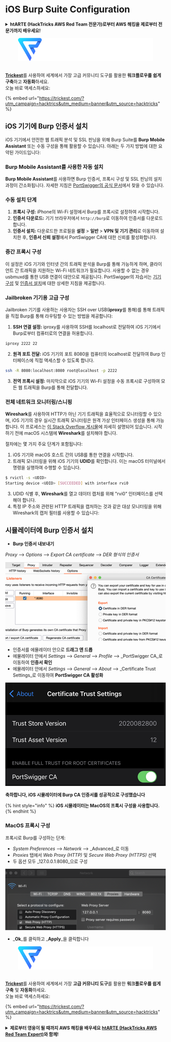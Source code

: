 # iOS Burp Suite Configuration

<details>

<summary><strong>htARTE (HackTricks AWS Red Team 전문가)로부터 AWS 해킹을 제로부터 전문가까지 배우세요!</strong></summary>

HackTricks를 지원하는 다른 방법:

- **회사가 HackTricks에 광고되길 원하거나 HackTricks를 PDF로 다운로드하고 싶다면** [**구독 요금제**](https://github.com/sponsors/carlospolop)를 확인하세요!
- [**공식 PEASS & HackTricks 스왜그**](https://peass.creator-spring.com)를 구매하세요
- [**The PEASS Family**](https://opensea.io/collection/the-peass-family)를 발견하세요, 당사의 독점 [**NFTs**](https://opensea.io/collection/the-peass-family) 컬렉션
- 💬 **Discord 그룹**에 가입하거나 [**텔레그램 그룹**](https://t.me/peass)에 가입하거나 **트위터** 🐦 [**@carlospolopm**](https://twitter.com/hacktricks_live)를 팔로우하세요.
- **HackTricks** 및 **HackTricks Cloud** github 저장소에 PR을 제출하여 귀하의 해킹 기술을 공유하세요.

</details>

<figure><img src="../../.gitbook/assets/image (48).png" alt=""><figcaption></figcaption></figure>

\
[**Trickest**](https://trickest.com/?utm_campaign=hacktrics&utm_medium=banner&utm_source=hacktricks)를 사용하여 세계에서 가장 고급 커뮤니티 도구를 활용한 **워크플로우를 쉽게 구축**하고 **자동화**하세요.\
오늘 바로 액세스하세요:

{% embed url="https://trickest.com/?utm_campaign=hacktrics&utm_medium=banner&utm_source=hacktricks" %}

## iOS 기기에 Burp 인증서 설치

iOS 기기에서 안전한 웹 트래픽 분석 및 SSL 핀닝을 위해 Burp Suite를 **Burp Mobile Assistant** 또는 수동 구성을 통해 활용할 수 있습니다. 아래는 두 가지 방법에 대한 요약된 가이드입니다:

### Burp Mobile Assistant를 사용한 자동 설치

**Burp Mobile Assistant**를 사용하면 Burp 인증서, 프록시 구성 및 SSL 핀닝의 설치 과정이 간소화됩니다. 자세한 지침은 [PortSwigger의 공식 문서](https://portswigger.net/burp/documentation/desktop/tools/mobile-assistant/installing)에서 찾을 수 있습니다.

### 수동 설치 단계

1. **프록시 구성:** iPhone의 Wi-Fi 설정에서 Burp를 프록시로 설정하여 시작합니다.
2. **인증서 다운로드:** 기기 브라우저에서 `http://burp`로 이동하여 인증서를 다운로드합니다.
3. **인증서 설치:** 다운로드한 프로필을 **설정** > **일반** > **VPN 및 기기 관리**로 이동하여 설치한 후, **인증서 신뢰 설정**에서 PortSwigger CA에 대한 신뢰를 활성화합니다.

### 중간 프록시 구성

이 설정은 iOS 기기와 인터넷 간의 트래픽 분석을 Burp를 통해 가능하게 하며, 클라이언트 간 트래픽을 지원하는 Wi-Fi 네트워크가 필요합니다. 사용할 수 없는 경우 usbmuxd를 통한 USB 연결이 대안으로 제공됩니다. PortSwigger의 자습서는 [기기 구성](https://support.portswigger.net/customer/portal/articles/1841108-configuring-an-ios-device-to-work-with-burp) 및 [인증서 설치](https://support.portswigger.net/customer/portal/articles/1841109-installing-burp-s-ca-certificate-in-an-ios-device)에 대한 상세한 지침을 제공합니다.

### Jailbroken 기기용 고급 구성

Jailbroken 기기를 사용하는 사용자는 SSH over USB(**iproxy**를 통해)를 통해 트래픽을 직접 Burp를 통해 라우팅할 수 있는 방법을 제공합니다:

1. **SSH 연결 설정:** iproxy를 사용하여 SSH를 localhost로 전달하여 iOS 기기에서 Burp로부터 컴퓨터로의 연결을 허용합니다.

```bash
iproxy 2222 22
```
2. **원격 포트 전달:** iOS 기기의 포트 8080을 컴퓨터의 localhost로 전달하여 Burp 인터페이스에 직접 액세스할 수 있도록 합니다.

```bash
ssh -R 8080:localhost:8080 root@localhost -p 2222
```
3. **전역 프록시 설정:** 마지막으로 iOS 기기의 Wi-Fi 설정을 수동 프록시로 구성하여 모든 웹 트래픽을 Burp를 통해 전달합니다.

### 전체 네트워크 모니터링/스니핑

**Wireshark**를 사용하여 HTTP가 아닌 기기 트래픽을 효율적으로 모니터링할 수 있으며, iOS 기기의 경우 실시간 트래픽 모니터링은 원격 가상 인터페이스 생성을 통해 가능합니다. 이 프로세스는 [이 Stack Overflow 게시물](https://stackoverflow.com/questions/9555403/capturing-mobile-phone-traffic-on-wireshark/33175819#33175819)에 자세히 설명되어 있습니다. 시작하기 전에 macOS 시스템에 **Wireshark**를 설치해야 합니다.

절차에는 몇 가지 주요 단계가 포함됩니다:

1. iOS 기기와 macOS 호스트 간의 USB를 통한 연결을 시작합니다.
2. 트래픽 모니터링을 위해 iOS 기기의 **UDID**를 확인합니다. 이는 macOS 터미널에서 명령을 실행하여 수행할 수 있습니다.
```bash
$ rvictl -s <UDID>
Starting device <UDID> [SUCCEEDED] with interface rvi0
```
3. UDID 식별 후, **Wireshark**를 열고 데이터 캡처를 위해 "rvi0" 인터페이스를 선택해야 합니다.
4. 특정 IP 주소와 관련된 HTTP 트래픽을 캡처하는 것과 같은 대상 모니터링을 위해 Wireshark의 캡처 필터를 사용할 수 있습니다:

## 시뮬레이터에 Burp 인증서 설치

* **Burp 인증서 내보내기**

_Proxy_ --> _Options_ --> _Export CA certificate_ --> _DER 형식의 인증서_

![](<../../.gitbook/assets/image (534).png>)

* 인증서를 에뮬레이터 안으로 **드래그 앤 드롭**
* 에뮬레이터 안에서 _Settings_ --> _General_ --> _Profile_ --> _PortSwigger CA_로 이동하여 **인증서 확인**
* 에뮬레이터 안에서 _Settings_ --> _General_ --> _About_ --> _Certificate Trust Settings_로 이동하여 **PortSwigger CA 활성화**

![](<../../.gitbook/assets/image (1048).png>)

**축하합니다, iOS 시뮬레이터에 Burp CA 인증서를 성공적으로 구성했습니다**

{% hint style="info" %}
**iOS 시뮬레이터는 MacOS의 프록시 구성을 사용합니다.**
{% endhint %}

### MacOS 프록시 구성

프록시로 Burp를 구성하는 단계:

* _System Preferences_ --> _Network_ --> _Advanced_로 이동
* _Proxies_ 탭에서 _Web Proxy (HTTP)_ 및 _Secure Web Proxy (HTTPS)_ 선택
* 두 옵션 모두 _127.0.0.1:8080_으로 구성

![](<../../.gitbook/assets/image (431).png>)

* _**Ok**_를 클릭하고 _**Apply**_을 클릭합니다

<figure><img src="../../.gitbook/assets/image (48).png" alt=""><figcaption></figcaption></figure>

\
[**Trickest**](https://trickest.com/?utm\_campaign=hacktrics\&utm\_medium=banner\&utm\_source=hacktricks)를 사용하여 세계에서 가장 **고급 커뮤니티 도구**를 활용한 **워크플로우를 쉽게 구축** 및 **자동화**하세요.\
오늘 바로 액세스하세요:

{% embed url="https://trickest.com/?utm_campaign=hacktrics&utm_medium=banner&utm_source=hacktricks" %}

<details>

<summary><strong>제로부터 영웅이 될 때까지 AWS 해킹을 배우세요</strong> <a href="https://training.hacktricks.xyz/courses/arte"><strong>htARTE (HackTricks AWS Red Team Expert)</strong></a><strong>와 함께!</strong></summary>

HackTricks를 지원하는 다른 방법:

* **회사를 HackTricks에서 광고하거나 PDF로 HackTricks를 다운로드**하려면 [**구독 요금제**](https://github.com/sponsors/carlospolop)를 확인하세요!
* [**공식 PEASS & HackTricks 스웨그**](https://peass.creator-spring.com)를 구매하세요
* [**The PEASS Family**](https://opensea.io/collection/the-peass-family)를 발견하세요, 당사의 독점 [**NFTs**](https://opensea.io/collection/the-peass-family) 컬렉션
* 💬 [**디스코드 그룹**](https://discord.gg/hRep4RUj7f) 또는 [**텔레그램 그룹**](https://t.me/peass)에 **가입**하거나 **트위터** 🐦 [**@carlospolopm**](https://twitter.com/hacktricks\_live)**를 팔로우**하세요.
* **HackTricks** 및 **HackTricks Cloud** github 저장소에 PR을 제출하여 **해킹 트릭을 공유**하세요.

</details>
